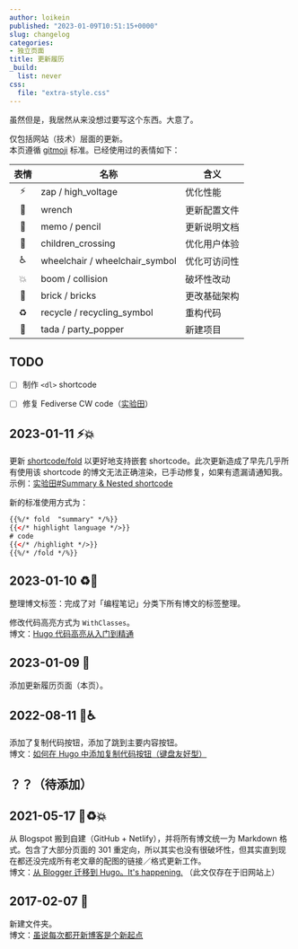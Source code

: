 ```yaml
---
author: loikein
published: "2023-01-09T10:51:15+0000"
slug: changelog
categories:
- 独立页面
title: 更新履历
_build:
  list: never
css:
  file: "extra-style.css"
---
```


虽然但是，我居然从来没想过要写这个东西。大意了。

仅包括网站（技术）层面的更新。  
本页遵循 [gitmoji](https://gitmoji.dev/) 标准。已经使用过的表情如下：

| 表情 | 名称             | 含义        |
|:---:|------------------|------------|
| ⚡ | zap / high_voltage | 优化性能    |
| 🔧 | wrench            | 更新配置文件 |
| 📝 | memo / pencil     | 更新说明文档 |
| 🚸 | children_crossing | 优化用户体验 |
| ♿ |  wheelchair / wheelchair_symbol | 优化可访问性 |
| 💥 | boom / collision   | 破坏性改动 |
| 🧱 | brick / bricks   | 更改基础架构 |
| ♻️ | recycle / recycling_symbol | 重构代码 |
| 🎉 | tada / party_popper | 新建项目 |

<!-- 
| ✨ | Sparkles          | 新功能      |
| 💄 | Lipstick          | 更新用户界面或样式文件 |
| 🏷️ | label             | 更改类型    |
 -->

## TODO

- [ ] 制作 `<dl>` shortcode
- [ ] 修复 Fediverse CW code（[实验田](/playground/#fediverse-status)）


## 2023-01-11 ⚡💥

更新 [shortcode/fold](https://github.com/loikein/hugo-theme-diary/blob/main/layouts/shortcodes/fold.html) 以更好地支持嵌套 shortcode。此次更新造成了早先几乎所有使用该 shortcode 的博文无法正确渲染，已手动修复，如果有遗漏请通知我。  
示例：[实验田#Summary & Nested shortcode](/playground/#summary--nested-shortcode)

新的标准使用方式为：

```html
{{%/* fold  "summary" */%}}
{{</* highlight language */>}}
# code
{{</* /highlight */>}}
{{%/* /fold */%}}
```

## 2023-01-10 ♻️🔧

整理博文标签：完成了对「编程笔记」分类下所有博文的标签整理。

修改代码高亮方式为 `WithClasses`。  
博文：[Hugo 代码高亮从入门到精通](/drafts/2023-01-10-deep-dive-into-hugo-syntax-highlight/)


## 2023-01-09 📝

添加更新履历页面（本页）。


## 2022-08-11 🚸♿

添加了复制代码按钮，添加了跳到主要内容按钮。  
博文：[如何在 Hugo 中添加复制代码按钮（键盘友好型）](/posts/2022-08-11-hugo-copy-code-button/)


## ？？（待添加）


## 2021-05-17 🧱♻️💥

从 Blogspot 搬到自建（GitHub \+ Netlify），并将所有博文统一为 Markdown 格式。包含了大部分页面的 301 重定向，所以其实也没有很破坏性，但其实直到现在都还没完成所有老文章的配图的链接／格式更新工作。  
博文：[从 Blogger 迁移到 Hugo。It's happening.](https://loikein.blogspot.com/2021/05/blogger-hugoits-happening.html) （此文仅存在于旧网站上）


## 2017-02-07 🎉

新建文件夹。  
博文：[虽说每次都开新博客是个新起点](/posts/2017-02-07-new-blog-new-start-again/)
